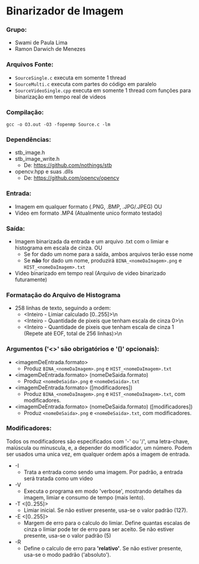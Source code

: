 
# Binarizador de Imagem
### Grupo:
- Swami de Paula Lima
- Ramon Darwich de Menezes

### Arquivos Fonte:
- ```SourceSingle.c``` executa em somente 1 thread
- ```SourceMulti.c``` executa com partes do código em paralelo
- ```SourceVideoSingle.cpp``` executa em somente 1 thread com funções para binarização em tempo real de videos
	
### Compilação:
	gcc -o O3.out -O3 -fopenmp Source.c -lm

### Dependências:
- stb_image.h
- stb_image_write.h
	- De: https://github.com/nothings/stb
- opencv.hpp e suas .dlls
	- De: https://github.com/opencv/opencv

### Entrada:
- Imagem em qualquer formato (.PNG, .BMP, .JPG/.JPEG) OU
- Video em formato .MP4 (Atualmente unico formato testado)

### Saída:
- Imagem binarizada da entrada e um arquivo .txt com o limiar e histograma em escala de cinza. OU
    - Se for dado um nome para a saída, ambos arquivos terão esse nome
    - Se **não** for dado um nome, produzirá ```BINA_<nomeDaImagem>.png``` e ```HIST_<nomeDaImagem>.txt```
- Video binarizado em tempo real (Arquivo de video binarizado futuramente)

### Formatação do Arquivo de Histograma
- 258 linhas de texto, seguindo a ordem:
    -  <Inteiro - Limiar calculado [0..255]>\n
    -  <Inteiro - Quantidade de pixeis que tenham escala de cinza 0>\n
    -  <Inteiro - Quantidade de pixeis que tenham escala de cinza 1 (Repete até EOF, total de 256 linhas)>\n

### Argumentos ('<>' são obrigatórios e '()' opcionais):
- <imagemDeEntrada.formato>
    - Produz ```BINA_<nomeDaImagem>.png``` e ```HIST_<nomeDaImagem>.txt```
- <imagemDeEntrada.formato> (nomeDeSaida.formato)
    - Produz ```<nomeDeSaida>.png``` e ```<nomeDeSaida>.txt```
- <imagemDeEntrada.formato> ([modificadores])
    - Produz ```BINA_<nomeDaImagem>.png``` e ```HIST_<nomeDaImagem>.txt```, com modificadores.
- <imagemDeEntrada.formato> (nomeDeSaida.formato) ([modificadores])
    - Produz ```<nomeDeSaida>.png``` e ```<nomeDeSaida>.txt```, com modificadores.

### Modificadores:
Todos os modificadores são especificados com '-' ou '/', uma letra-chave, maiúscula ou minuscula, e, a depender do modificador, um número. Podem ser usados uma unica vez, em qualquer ordem após a imagem de entrada.
- -I
	- Trata a entrada como sendo uma imagem. Por padrão, a entrada será tratada como um video
- -V
    - Executa o programa em modo 'verbose', mostrando detalhes da imagem, limiar e consumo de tempo (mais lento).
- -T <[0..255]>	
    - Limiar inicial. Se não estiver presente, usa-se o valor padrão (127).
- -E <[0..255]>	
    - Margem de erro para o calculo do limiar. Define quantas escalas de cinza o limiar pode ter de erro para ser aceito. Se não estiver presente, usa-se o valor padrão (5)
- -R
    - Define o calculo de erro para **'relativo'**. Se não estiver presente, usa-se o modo padrão ('absoluto').
